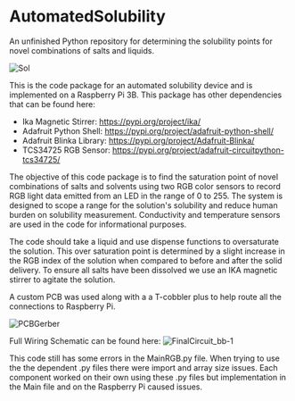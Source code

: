 # AutomatedSolubility
An unfinished Python repository for determining the solubility points for novel combinations of salts and liquids.

![Sol](https://user-images.githubusercontent.com/85246308/121282489-75ab3d80-c88e-11eb-80e2-d352101327a5.jpeg)

This is the code package for an automated solubility device and is implemented on a Raspberry Pi 3B. This package has other dependencies that can be found here:

* Ika Magnetic Stirrer: https://pypi.org/project/ika/
* Adafruit Python Shell: https://pypi.org/project/adafruit-python-shell/
* Adafruit Blinka Library: https://pypi.org/project/Adafruit-Blinka/
* TCS34725 RGB Sensor: https://pypi.org/project/adafruit-circuitpython-tcs34725/

The objective of this code package is to find the saturation point of novel combinations of salts and solvents using two RGB color sensors to record RGB light data
emitted from an LED in the range of 0 to 255. The system is designed to scope a range for the solution's solubility and reduce human burden on solubility
measurement. Conductivity and temperature sensors are used in the code for informational purposes. 

The code should take a liquid and use dispense functions to oversaturate the solution. This over saturation point is determined by a slight increase in the RGB
index of the solution when compared to before and after the solid delivery. To ensure all salts have been dissolved we use an IKA magnetic stirrer to agitate the
solution.  

A custom PCB was used along with a a T-cobbler plus to help route all the connections to Raspberry Pi. 

![PCBGerber](https://user-images.githubusercontent.com/85246308/121282752-e2bed300-c88e-11eb-903e-8b345ee6c7c4.jpg)

Full Wiring Schematic can be found here:
![FinalCircuit_bb-1](https://user-images.githubusercontent.com/85246308/121282812-fa965700-c88e-11eb-90a4-256b31be0332.png)

This code still has some errors in the MainRGB.py file. When trying to use the the dependent .py files there were import and array size issues. Each component
worked on their own using these .py files but implementation in the Main file and on the Raspberry Pi caused issues.

